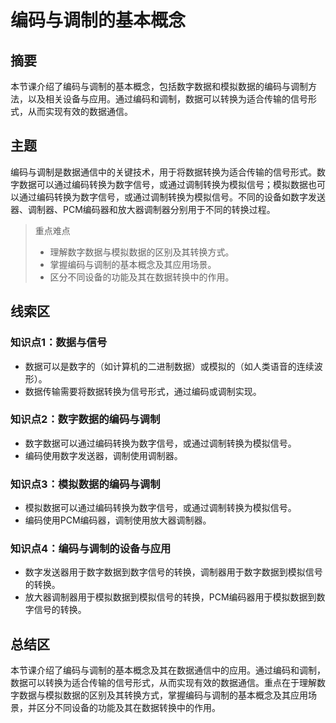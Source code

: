 # 编码与调制的基本概念

## 摘要

本节课介绍了编码与调制的基本概念，包括数字数据和模拟数据的编码与调制方法，以及相关设备与应用。通过编码和调制，数据可以转换为适合传输的信号形式，从而实现有效的数据通信。

## 主题

编码与调制是数据通信中的关键技术，用于将数据转换为适合传输的信号形式。数字数据可以通过编码转换为数字信号，或通过调制转换为模拟信号；模拟数据也可以通过编码转换为数字信号，或通过调制转换为模拟信号。不同的设备如数字发送器、调制器、PCM编码器和放大器调制器分别用于不同的转换过程。

> 重点难点
>
> - 理解数字数据与模拟数据的区别及其转换方式。
> - 掌握编码与调制的基本概念及其应用场景。
> - 区分不同设备的功能及其在数据转换中的作用。

## 线索区

### 知识点1：数据与信号
- 数据可以是数字的（如计算机的二进制数据）或模拟的（如人类语音的连续波形）。
- 数据传输需要将数据转换为信号形式，通过编码或调制实现。

### 知识点2：数字数据的编码与调制
- 数字数据可以通过编码转换为数字信号，或通过调制转换为模拟信号。
- 编码使用数字发送器，调制使用调制器。

### 知识点3：模拟数据的编码与调制
- 模拟数据可以通过编码转换为数字信号，或通过调制转换为模拟信号。
- 编码使用PCM编码器，调制使用放大器调制器。

### 知识点4：编码与调制的设备与应用
- 数字发送器用于数字数据到数字信号的转换，调制器用于数字数据到模拟信号的转换。
- 放大器调制器用于模拟数据到模拟信号的转换，PCM编码器用于模拟数据到数字信号的转换。

## 总结区

本节课介绍了编码与调制的基本概念及其在数据通信中的应用。通过编码和调制，数据可以转换为适合传输的信号形式，从而实现有效的数据通信。重点在于理解数字数据与模拟数据的区别及其转换方式，掌握编码与调制的基本概念及其应用场景，并区分不同设备的功能及其在数据转换中的作用。